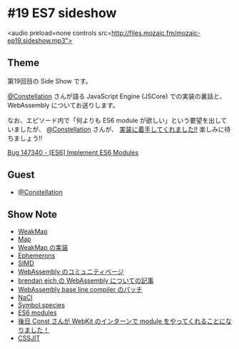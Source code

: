 # #19 ES7 sideshow

<audio preload=none controls src=http://files.mozaic.fm/mozaic-ep19.sideshow.mp3"></audio>


## Theme

第19回目の Side Show です。

[@Constellation](https://twitter.com/Constellation) さんが語る JavaScript Engine (JSCore) での実装の裏話と、 WebAssembly についてお送りします。

なお、エピソード内で「何よりも ES6 module が欲しい」という要望を出していましたが、 [@Constellation](https://twitter.com/Constellation) さんが、 [実装に着手してくれました!!](http://t.umblr.com/redirect?z=https%3A%2F%2Fplus.google.com%2F+YusukeSUZUKI%2Fposts%2FCtKaHMhXrEH&t=OWMxZmRiYmMxZjQwNTJiZmZkNmY5Mzc5ZWI2ZjY3NGYxZDJiZGQ4NCxvVk9uSjZwVA%3D%3D) 楽しみに待ちましょう!!

[Bug 147340 - [ES6] Implement ES6 Modules](http://t.umblr.com/redirect?z=https%3A%2F%2Fbugs.webkit.org%2Fshow_bug.cgi%3Fid%3D147340&t=YjJiY2YxNGUwYzM5NTQwNWZiYTE2Y2RhZGQ4ZDExODQ0ZWYxNWMwZSxvVk9uSjZwVA%3D%3D)


## Guest

- [@Constellation](https://twitter.com/Constellation)


## Show Note

- [WeakMap](http://t.umblr.com/redirect?z=https%3A%2F%2Fdeveloper.mozilla.org%2Fen-US%2Fdocs%2FWeb%2FJavaScript%2FReference%2FGlobal_Objects%2FWeakMap&t=N2U2NTdkYjg5NDMwNWRmNWYzMDc1NDE0MDUyYWFkNmUxNTA3ZDM5YyxvVk9uSjZwVA%3D%3D)
- [Map](http://t.umblr.com/redirect?z=https%3A%2F%2Fdeveloper.mozilla.org%2Fen-US%2Fdocs%2FWeb%2FJavaScript%2FReference%2FGlobal_Objects%2FMap&t=YzZlZTBiZTJiYTQxYjFmZmNiNDJmNWQxM2Y3YWRkMDM1MzdjY2RlMSxvVk9uSjZwVA%3D%3D)
- [WeakMap の実装](http://t.umblr.com/redirect?z=https%3A%2F%2Fesdiscuss.org%2Ftopic%2Ftemplate-site-objects-and-weakmap&t=ZGNiNDA0NTI0ZjE3ZjY2YjA4M2E5NTc4YjliMzk5YzczOTJhNDhlZCxvVk9uSjZwVA%3D%3D)
- [Ephemerons](http://t.umblr.com/redirect?z=http%3A%2F%2Fdl.acm.org%2Fcitation.cfm%3Fid%3D263733&t=NTU1NDNkZjM2NGYwMWY5OTNjMmJkNjE2Njk1MWZlZDUwOTlhMmRjOSxvVk9uSjZwVA%3D%3D)
- [SIMD](http://t.umblr.com/redirect?z=https%3A%2F%2Fdeveloper.mozilla.org%2Fja%2Fdocs%2FWeb%2FJavaScript%2FReference%2FGlobal_Objects%2FSIMD&t=NTA3ZjJiY2E5OTRmYmFlZjc5YjNmNjg2YjJlYTA1ZWFjZTE3MDQwYSxvVk9uSjZwVA%3D%3D)
- [WebAssembly のコミュニティページ](http://t.umblr.com/redirect?z=https%3A%2F%2Fwww.w3.org%2Fcommunity%2Fwebassembly%2F&t=M2ExNTQzZDU3Y2U1MzA2Y2I1MmM3ODgyYTg4MDllZDNkMTMzZDhhYSxvVk9uSjZwVA%3D%3D)
- [brendan eich の WebAssembly についての記事](http://t.umblr.com/redirect?z=https%3A%2F%2Fbrendaneich.com%2F2015%2F06%2Ffrom-asm-js-to-webassembly%2F&t=ODc2ODY3N2Y0Y2VlNWRkNGRjZTljMzgwZjg3MTdkMjg3ZWZlNjM2ZSxvVk9uSjZwVA%3D%3D)
- [WebAssembly base line compiler のパッチ](http://t.umblr.com/redirect?z=http%3A%2F%2Ftrac.webkit.org%2Fchangeset%2F187531&t=YjViNTNiNjljNzgxYWRhYzY5MDcwYTUwNjI1ZWQ5OWVjMjU5YzVmNyxvVk9uSjZwVA%3D%3D)
- [NaCl](http://t.umblr.com/redirect?z=https%3A%2F%2Fdeveloper.chrome.com%2Fnative-client&t=YThiMDQ0M2RkNTY0Nzk4OGEzZjQ1OWJiYjc5ZTc1Zjk2NGViYTc0OSxvVk9uSjZwVA%3D%3D)
- [Symbol.species](http://t.umblr.com/redirect?z=https%3A%2F%2Fdeveloper.mozilla.org%2Fen-US%2Fdocs%2FWeb%2FJavaScript%2FReference%2FGlobal_Objects%2FSymbol%2Fspecies&t=YjNiNDE0OTk3NWU3NzY0NDgxN2VmNGY3ODAxZThlZjI2NDE1M2UyNSxvVk9uSjZwVA%3D%3D)
- [ES6 modules](http://t.umblr.com/redirect?z=http%3A%2F%2Fwww.2ality.com%2F2014%2F09%2Fes6-modules-final.html&t=YzlkNGRiOWQyMDA0ZmQwMDBlMjI5ZDY0ZTQ0NzZhZmY0YTBjODg5MyxvVk9uSjZwVA%3D%3D)
- [後日 Const さんが WebKit のインターンで module をやってくれることになりました！](http://t.umblr.com/redirect?z=https%3A%2F%2Fplus.google.com%2F+YusukeSUZUKI%2Fposts%2FCtKaHMhXrEH&t=OWMxZmRiYmMxZjQwNTJiZmZkNmY5Mzc5ZWI2ZjY3NGYxZDJiZGQ4NCxvVk9uSjZwVA%3D%3D)
- [CSSJIT](http://t.umblr.com/redirect?z=https%3A%2F%2Fgroups.google.com%2Fa%2Fchromium.org%2Fforum%2F%23%21topic%2Fblink-dev%2FtL4LjQq8lNI%2Fdiscussion&t=MDVmNGY5ZTg2MGIzZjFlYzhkODNmYWI4NTdhMmZlMTJlZmI3NzVjMCxvVk9uSjZwVA%3D%3D)

